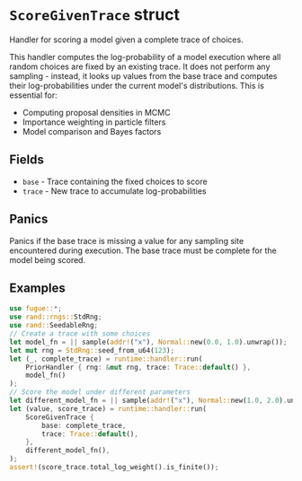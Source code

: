 # `ScoreGivenTrace` struct

Handler for scoring a model given a complete trace of choices.

This handler computes the log-probability of a model execution where all random choices are fixed by an existing trace. It does not perform any sampling - instead, it looks up values from the base trace and computes their log-probabilities under the current model's distributions. This is essential for:

- Computing proposal densities in MCMC
- Importance weighting in particle filters
- Model comparison and Bayes factors

## Fields

- `base` - Trace containing the fixed choices to score
- `trace` - New trace to accumulate log-probabilities

## Panics

Panics if the base trace is missing a value for any sampling site encountered during execution. The base trace must be complete for the model being scored.

## Examples

```rust
use fugue::*;
use rand::rngs::StdRng;
use rand::SeedableRng;
// Create a trace with some choices
let model_fn = || sample(addr!("x"), Normal::new(0.0, 1.0).unwrap());
let mut rng = StdRng::seed_from_u64(123);
let (_, complete_trace) = runtime::handler::run(
    PriorHandler { rng: &mut rng, trace: Trace::default() },
    model_fn()
);
// Score the model under different parameters
let different_model_fn = || sample(addr!("x"), Normal::new(1.0, 2.0).unwrap());
let (value, score_trace) = runtime::handler::run(
    ScoreGivenTrace {
        base: complete_trace,
        trace: Trace::default(),
    },
    different_model_fn(),
);
assert!(score_trace.total_log_weight().is_finite());
```
